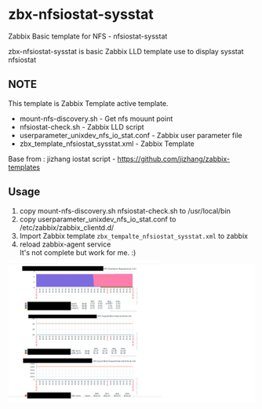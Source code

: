 # zbx-nfsiostat-sysstat
Zabbix Basic template for NFS  -  nfsiostat-sysstat

zbx-nfsiostat-sysstat is basic Zabbix LLD template use to display  sysstat nfsiostat 

## NOTE
This template is Zabbix Template active template. 

* mount-nfs-discovery.sh - Get nfs mouunt point 
* nfsiostat-check.sh - Zabbix LLD script 
* userparameter_unixdev_nfs_io_stat.conf - Zabbix user parameter file
* zbx_template_nfsiostat_sysstat.xml - Zabbix Template  

Base from : jizhang iostat script - https://github.com/jizhang/zabbix-templates

## Usage 
1. copy  mount-nfs-discovery.sh  nfsiostat-check.sh to /usr/local/bin
1. copy userparameter_unixdev_nfs_io_stat.conf to /etc/zabbix/zabbix_clientd.d/
1. Import Zabbix template ```zbx_tempalte_nfsiostat_sysstat.xml``` to zabbix  
1. reload zabbix-agent service  
It's not complete but work for me. :) 

![Sample Graph](image/zabbix-nfs-io-stat-sysstat-graph.png)
